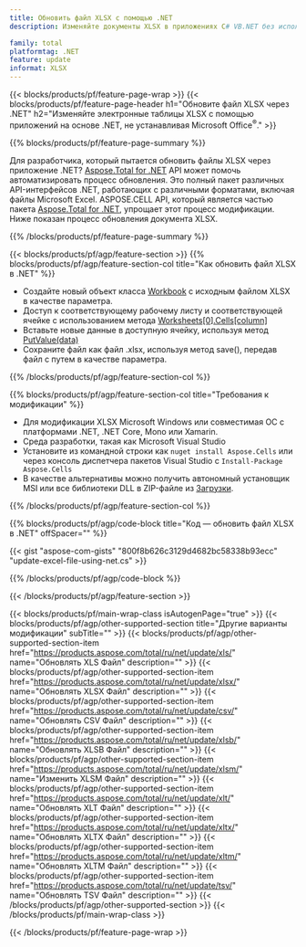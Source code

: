 ```yaml
---
title: Обновить файл XLSX с помощью .NET
description: Изменяйте документы XLSX в приложениях C# VB.NET без использования Microsoft Excel. 

family: total
platformtag: .NET
feature: update
informat: XLSX
---
```

{{< blocks/products/pf/feature-page-wrap >}}
{{< blocks/products/pf/feature-page-header h1="Обновите файл XLSX через .NET" h2="Изменяйте электронные таблицы XLSX с помощью приложений на основе .NET, не устанавливая Microsoft Office<sup>&reg;</sup>." >}}

{{% blocks/products/pf/feature-page-summary %}}

Для разработчика, который пытается обновить файлы XLSX через приложение .NET? [Aspose.Total for .NET](https://products.aspose.com/total/net/) API может помочь автоматизировать процесс обновления. Это полный пакет различных API-интерфейсов .NET, работающих с различными форматами, включая файлы Microsoft Excel. ASPOSE.CELL API, который является частью пакета [Aspose.Total for .NET](https://products.aspose.com/total/net/), упрощает этот процесс модификации. Ниже показан процесс обновления документа XLSX.

{{% /blocks/products/pf/feature-page-summary %}}

{{< blocks/products/pf/agp/feature-section >}}
{{% blocks/products/pf/agp/feature-section-col title="Как обновить файл XLSX в .NET" %}}

- Создайте новый объект класса [Workbook](https://reference.aspose.com/cells/net/aspose.cells/workbook/) с исходным файлом XLSX в качестве параметра.
- Доступ к соответствующему рабочему листу и соответствующей ячейке с использованием метода [Worksheets[0].Cells[column]](https://reference.aspose.com/cells/net/aspose.cells/worksheet/cells/)
- Вставьте новые данные в доступную ячейку, используя метод [PutValue(data)](https://reference.aspose.com/cells/net/aspose.cells/cell/putvalue/)
- Сохраните файл как файл .xlsx, используя метод save(), передав файл с путем в качестве параметра.

{{% /blocks/products/pf/agp/feature-section-col %}}

{{% blocks/products/pf/agp/feature-section-col title="Требования к модификации" %}}

- Для модификации XLSX Microsoft Windows или совместимая ОС с платформами .NET, .NET Core, Mono или Xamarin.
- Среда разработки, такая как Microsoft Visual Studio 
- Установите из командной строки как ```nuget install Aspose.Cells``` или через консоль диспетчера пакетов Visual Studio с ```Install-Package Aspose.Cells```
- В качестве альтернативы можно получить автономный установщик MSI или все библиотеки DLL в ZIP-файле из [Загрузки](https://downloads.aspose.com/cells/net).

{{% /blocks/products/pf/agp/feature-section-col %}}

{{% blocks/products/pf/agp/code-block title="Код — обновить файл XLSX в .NET" offSpacer="" %}}

{{< gist "aspose-com-gists" "800f8b626c3129d4682bc58338b93ecc" "update-excel-file-using-net.cs" >}}

{{% /blocks/products/pf/agp/code-block %}}

{{< /blocks/products/pf/agp/feature-section >}}

{{< blocks/products/pf/main-wrap-class isAutogenPage="true" >}}
{{< blocks/products/pf/agp/other-supported-section title="Другие варианты модификации" subTitle="" >}}
{{< blocks/products/pf/agp/other-supported-section-item href="https://products.aspose.com/total/ru/net/update/xls/" name="Обновлять XLS Файл" description="" >}}
{{< blocks/products/pf/agp/other-supported-section-item href="https://products.aspose.com/total/ru/net/update/xlsx/" name="Обновлять XLSX Файл" description="" >}}
{{< blocks/products/pf/agp/other-supported-section-item href="https://products.aspose.com/total/ru/net/update/csv/" name="Обновлять CSV Файл" description="" >}}
{{< blocks/products/pf/agp/other-supported-section-item href="https://products.aspose.com/total/ru/net/update/xlsb/" name="Обновлять XLSB Файл" description="" >}}
{{< blocks/products/pf/agp/other-supported-section-item href="https://products.aspose.com/total/ru/net/update/xlsm/" name="Изменить XLSM Файл" description="" >}}
{{< blocks/products/pf/agp/other-supported-section-item href="https://products.aspose.com/total/ru/net/update/xlt/" name="Обновлять XLT Файл" description="" >}}
{{< blocks/products/pf/agp/other-supported-section-item href="https://products.aspose.com/total/ru/net/update/xltx/" name="Обновлять XLTX Файл" description="" >}}
{{< blocks/products/pf/agp/other-supported-section-item href="https://products.aspose.com/total/ru/net/update/xltm/" name="Обновлять XLTM Файл" description="" >}}
{{< blocks/products/pf/agp/other-supported-section-item href="https://products.aspose.com/total/ru/net/update/tsv/" name="Обновлять TSV Файл" description="" >}}
{{< /blocks/products/pf/agp/other-supported-section >}}
{{< /blocks/products/pf/main-wrap-class >}}

{{< /blocks/products/pf/feature-page-wrap >}}